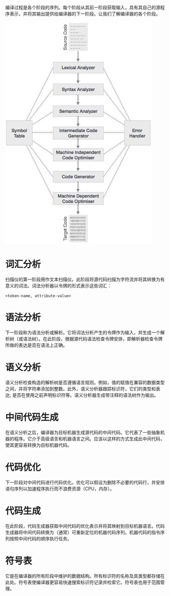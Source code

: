 编译过程是各个阶段的序列。每个阶段从其前一阶段获取输入，具有其自己的源程序表示，并将其输出提供给编译器的下一阶段。让我们了解编译器的各个阶段。

![](./images/compiler_phases.jpg)

# 词汇分析
扫描仪的第一阶段用作文本扫描仪。此阶段将源代码扫描为字符流并将其转换为有意义的词法。词法分析器以令牌的形式表示这些词汇：

```
<token-name, attribute-value>

```

# 语法分析
下一阶段称为语法分析或解析。它将词法分析产生的令牌作为输入，并生成一个解析树（或语法树）。在此阶段，根据源代码语法检查令牌安排，即解析器检查令牌所做的表达是否在语法上正确。

# 语义分析
语义分析检查构造的解析树是否遵循语言规则。例如，值的赋值在兼容的数据类型之间，并将字符串添加到整数。此外，语义分析器跟踪标识符，它们的类型和表达; 是否在使用之前声明标识符等。语义分析器生成带注释的语法树作为输出。

# 中间代码生成
在语义分析之后，编译器为目标机器生成源代码的中间代码。它代表了一些抽象机器的程序。它介于高级语言和机器语言之间。应该以这样的方式生成此中间代码，使其更容易转换为目标机器代码。

# 代码优化
下一阶段对中间代码进行代码优化。优化可以假设为删除不必要的代码行，并安排语句序列以加速程序执行而不浪费资源（CPU，内存）。

# 代码生成
在此阶段，代码生成器获取中间代码的优化表示并将其映射到目标机器语言。代码生成器将中间代码转换为（通常）可重新定位的机器代码序列。机器代码的指令序列按照中间代码的顺序执行任务。

# 符号表
它是在编译器的所有阶段中维护的数据结构。所有标识符的名称及其类型都存储在此处。符号表使编译器更容易快速搜索标识符记录并检索它。符号表也用于范围管理。